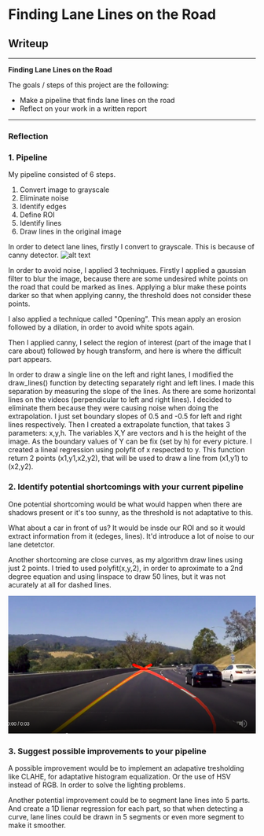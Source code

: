 # **Finding Lane Lines on the Road** 

## Writeup
---

**Finding Lane Lines on the Road**

The goals / steps of this project are the following:
* Make a pipeline that finds lane lines on the road
* Reflect on your work in a written report


[//]: # (Image References)

[image1]: ./examples/grayscale.jpg "Grayscale"
[image2]: ./examples/curve.png "Dashed curve"

---

### Reflection

### 1. Pipeline

My pipeline consisted of 6 steps. 

1. Convert image to grayscale
2. Eliminate noise
3. Identify edges
4. Define ROI
5. Identify lines
6. Draw lines in the original image

In order to detect lane lines, firstly I convert to grayscale. This is because of canny detector.
![alt text][image1]

In order to avoid noise, I applied 3 techniques.
Firstly I applied a gaussian filter to blur the image, because there are some undesired white points on the road that could be marked as lines. Applying a blur make these points darker so that when applying canny, the threshold does not consider these points.

I also applied a technique called "Opening". This mean apply an erosion followed by a dilation, in order to avoid white spots again.

Then I applied canny, I select the region of interest (part of the image that I care about) followed by hough transform, and here is where the difficult part appears.

In order to draw a single line on the left and right lanes, I modified the draw_lines() function by detecting separately right and left lines.
I made this separation by measuring the slope of the lines. As there are some horizontal lines on the videos (perpendicular to left and right lines). I decided to eliminate them because they were causing noise when doing the extrapolation. 
I just set boundary slopes of 0.5 and -0.5 for left and right lines respectively.
Then I created a extrapolate function, that takes 3 parameters: x,y,h. The variables X,Y are vectors and h is the height of the image. As the boundary values of Y can be fix (set by h) for every picture. 
I created a lineal regression using polyfit of x respected to y. This function return 2 points (x1,y1,x2,y2), that will be used to draw a line from (x1,y1) to (x2,y2).


### 2. Identify potential shortcomings with your current pipeline


One potential shortcoming would be what would happen when there are shadows present or it's too sunny, as the threshold is not adaptative to this.

What about a car in front of us? It would be insde our ROI and so it would extract information from it (edeges, lines). It'd introduce a lot of noise to our lane detetctor.

Another shortcoming are close curves, as my algorithm draw lines using just 2 points. I tried to used polyfit(x,y,2), in order to aproximate to a 2nd degree equation and using linspace to draw 50 lines, but it was not acurately at all for dashed lines.

![alt text][image2]



### 3. Suggest possible improvements to your pipeline

A possible improvement would be to implement an adapative tresholding like CLAHE, for adaptative histogram equalization. Or the use of HSV instead of RGB. In order to solve the lighting problems.

Another potential improvement could be to segment lane lines into 5 parts. And create a 1D lienar regression for each part, so that when detecting a curve, lane lines could be drawn in 5 segments or even more segment to make it smoother.
